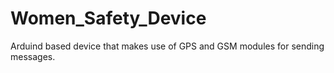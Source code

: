 # Women_Safety_Device

Arduind based device that makes use of GPS and GSM modules for sending messages.
